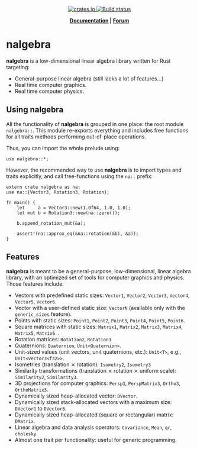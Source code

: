 <p align="center">
    <a href="https://crates.io/crates/nalgebra">
         <img src="http://meritbadge.herokuapp.com/nalgebra?style=flat-square" alt="crates.io">
    </a>
    <a href="https://travis-ci.org/sebcrozet/nalgebra">
        <img src="https://travis-ci.org/sebcrozet/nalgebra.svg?branch=master" alt="Build status">
    </a>
</p>
<p align = "center">
    <strong>
        <a href="http://nalgebra.org/doc/nalgebra">Documentation</a> | <a href="http://nphysics.org">Forum</a>
    </strong>
</p>

nalgebra
========

**nalgebra** is a low-dimensional linear algebra library written for Rust targeting:

* General-purpose linear algebra (still lacks a lot of features…)
* Real time computer graphics.
* Real time computer physics.

## Using **nalgebra**
All the functionality of **nalgebra** is grouped in one place: the root module `nalgebra::`.  This
module re-exports everything and includes free functions for all traits methods performing
out-of-place operations.

Thus, you can import the whole prelude using:

```.ignore
use nalgebra::*;
```

However, the recommended way to use **nalgebra** is to import types and traits
explicitly, and call free-functions using the `na::` prefix:

```.rust
extern crate nalgebra as na;
use na::{Vector3, Rotation3, Rotation};

fn main() {
    let     a = Vector3::new(1.0f64, 1.0, 1.0);
    let mut b = Rotation3::new(na::zero());

    b.append_rotation_mut(&a);

    assert!(na::approx_eq(&na::rotation(&b), &a));
}
```


## Features
**nalgebra** is meant to be a general-purpose, low-dimensional, linear algebra library, with
an optimized set of tools for computer graphics and physics. Those features include:

* Vectors with predefined static sizes: `Vector1`, `Vector2`, `Vector3`, `Vector4`, `Vector5`, `Vector6`.
* Vector with a user-defined static size: `VectorN` (available only with the `generic_sizes` feature).
* Points with static sizes: `Point1`, `Point2`, `Point3`, `Point4`, `Point5`, `Point6`.
* Square matrices with static sizes: `Matrix1`, `Matrix2`, `Matrix3`, `Matrix4`, `Matrix5`, `Matrix6 `.
* Rotation matrices: `Rotation2`, `Rotation3`
* Quaternions: `Quaternion`, `Unit<Quaternion>`.
* Unit-sized values (unit vectors, unit quaternions, etc.): `Unit<T>`, e.g., `Unit<Vector3<f32>>`.
* Isometries (translation ⨯ rotation): `Isometry2`, `Isometry3`
* Similarity transformations (translation ⨯ rotation ⨯ uniform scale): `Similarity2`, `Similarity3`.
* 3D projections for computer graphics: `Persp3`, `PerspMatrix3`, `Ortho3`, `OrthoMatrix3`.
* Dynamically sized heap-allocated vector: `DVector`.
* Dynamically sized stack-allocated vectors with a maximum size: `DVector1` to `DVector6`.
* Dynamically sized heap-allocated (square or rectangular) matrix: `DMatrix`.
* Linear algebra and data analysis operators: `Covariance`, `Mean`, `qr`, `cholesky`.
* Almost one trait per functionality: useful for generic programming.
